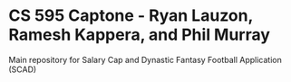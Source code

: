 # CS 595 Captone - Ryan Lauzon, Ramesh Kappera, and Phil Murray
Main repository for Salary Cap and Dynastic Fantasy Football Application (SCAD)
